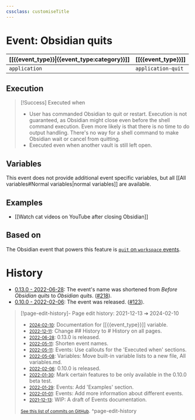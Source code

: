 ```yaml
---
cssclass: customiseTitle
---
```

# Event: Obsidian quits
| [[{{event_type}}\|{{event_type:category}}]] | [[{{event_type}}]] |
| ---- | --- |
| `application` | `application-quit` |
## Execution
> [!Success] Executed when
> - User has commanded Obsidian to quit or restart. Execution is not guaranteed, as Obsidian might close even before the shell command execution. Even more likely is that there is no time to do output handling. There's no way for a shell command to make Obsidian wait or cancel from quitting.
> - Executed even when another vault is still left open.

## Variables
This event does not provide additional event specific variables, but all [[All variables#Normal variables|normal variables]] are available.

## Examples
- [[Watch cat videos on YouTube after closing Obsidian]]

## Based on
The Obsidian event that powers this feature is [`quit` on `workspace` events](https://github.com/obsidianmd/obsidian-api/blob/763a243b4ec295c9c460560e9b227c8f18d8199b/obsidian.d.ts#L3632).

# History
- [0.13.0 - 2022-06-28](https://github.com/Taitava/obsidian-shellcommands/blob/main/CHANGELOG.md#0130---2022-06-28): The event's name was shortened from *Before Obsidian quits* to *Obsidian quits*. ([#218](https://github.com/Taitava/obsidian-shellcommands/issues/218)).
- [0.10.0 - 2022-02-06](https://github.com/Taitava/obsidian-shellcommands/blob/main/CHANGELOG.md#0100---2022-02-06): The event was released. ([#123](https://github.com/Taitava/obsidian-shellcommands/issues/123)).

> [!page-edit-history]- Page edit history: 2021-12-13 &#10132; 2024-02-10
> - [<small>2024-02-10</small>](https://github.com/Taitava/obsidian-shellcommands-documentation/commit/0ef4d4c717223599d69d32a92845bef694925026): Documentation for [[{{event_type}}]] variable.
> - [<small>2022-12-11</small>](https://github.com/Taitava/obsidian-shellcommands-documentation/commit/10ffc392aaf12df9cc211fb05030d43bcb772aad): Change ## History to # History on all pages.
> - [<small>2022-06-28</small>](https://github.com/Taitava/obsidian-shellcommands-documentation/commit/49efe1a5a719cb695cc0a4a96d05c10548298804): 0.13.0 is released.
> - [<small>2022-05-11</small>](https://github.com/Taitava/obsidian-shellcommands-documentation/commit/bcc0e63a8382fdbe8c42242d3df28cbc4fe63d18): Shorten event names.
> - [<small>2022-05-11</small>](https://github.com/Taitava/obsidian-shellcommands-documentation/commit/3b3db94cf15a6c0b1af609ff00e6289e565393e7): Events: Use callouts for the 'Executed when' sections.
> - [<small>2022-05-08</small>](https://github.com/Taitava/obsidian-shellcommands-documentation/commit/f47632e512e5549216f844d42703410de2dde0fc): Variables: Move built-in variable lists to a new file, All variables.md.
> - [<small>2022-02-06</small>](https://github.com/Taitava/obsidian-shellcommands-documentation/commit/3cc94c373e6fdff6712511de5cb0482c2c7ba5e9): 0.10.0 is released.
> - [<small>2022-01-30</small>](https://github.com/Taitava/obsidian-shellcommands-documentation/commit/db74fd2ed107c70fc30a73fa4f23fea2e5957eae): Mark certain features to be only available in the 0.10.0 beta test.
> - [<small>2022-01-29</small>](https://github.com/Taitava/obsidian-shellcommands-documentation/commit/89c649149543fc253fb088b0a1c174138be9f1a1): Events: Add 'Examples' section.
> - [<small>2022-01-01</small>](https://github.com/Taitava/obsidian-shellcommands-documentation/commit/99dc8c4717fc8b85fd34ab2c632e61d1d08f28af): Events: Add more information about different events.
> - [<small>2021-12-13</small>](https://github.com/Taitava/obsidian-shellcommands-documentation/commit/62392cb2d52bcf909cd8a5f56933ff07c5496e3b): WIP: A draft of Events documentation.
> 
> [<small>See this list of commits on GitHub</small>](https://github.com/Taitava/obsidian-shellcommands-documentation/commits/main/Events/Obsidian%20quits.md).
> ^page-edit-history